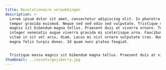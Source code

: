 ```yaml
---
title: Revolutionaire verpakkingen
description: >-
  Lorem ipsum dolor sit amet, consectetur adipiscing elit. In pharetra viverra
  tempor gravida euismod. Neque sed sed odio sed vulputate. Tristique massa
  magnis sit bibendum magna tellus. Praesent duis at viverra ornare. Turpis
  integer venenatis augue viverra gravida mi scelerisque urna. Faucibus purus,
  vitae in sit vel arcu, diam. Lacus mi nisl ornare vulputate cras. Nunc at
  magna felis turpis donec. Id quam nunc platea feugiat.


  Tristique massa magnis sit bibendum magna tellus. Praesent duis at viverra ornare. Turpis integer venenatis augue viverra gravida mi scelerisque urna. Faucibus purus, vitae in sit vel arcu, diam. Tristique massa magnis sit bibendum magna tellus. Praesent duis at viverra ornare. Turpis integer venenatis augue viverra gravida mi scelerisque urna. Faucibus purus, vitae in sit vel arcu, diam.
thumbnail: ../assets/gojiberry.jpg
---
```

